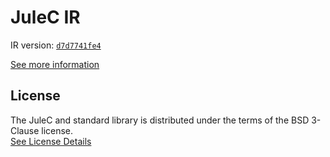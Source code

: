 # JuleC IR

IR version: [`d7d7741fe4`](https://github.com/julelang/jule/tree/d7d7741fe4cfbd6af978cf9599b432d35b0c5034)

[See more information](https://manual.jule.dev/getting-started/installation/compiling-from-source/compile-from-ir)

## License

The JuleC and standard library is distributed under the terms of the BSD 3-Clause license. \
[See License Details](./LICENSE)
